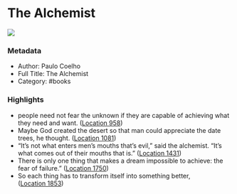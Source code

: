 # The Alchemist

![](https://images-na.ssl-images-amazon.com/images/I/51Z0nLAfLmL._SL2000_.jpg)

### Metadata

- Author: Paulo Coelho
- Full Title: The Alchemist
- Category: #books

### Highlights

- people need not fear the unknown if they are capable of achieving what they need and want. ([Location 958](https://readwise.io/to_kindle?action=open&asin=B00U6SFUSS&location=958))
- Maybe God created the desert so that man could appreciate the date trees, he thought. ([Location 1081](https://readwise.io/to_kindle?action=open&asin=B00U6SFUSS&location=1081))
- “It’s not what enters men’s mouths that’s evil,” said the alchemist. “It’s what comes out of their mouths that is.” ([Location 1431](https://readwise.io/to_kindle?action=open&asin=B00U6SFUSS&location=1431))
- There is only one thing that makes a dream impossible to achieve: the fear of failure.” ([Location 1750](https://readwise.io/to_kindle?action=open&asin=B00U6SFUSS&location=1750))
- So each thing has to transform itself into something better, ([Location 1853](https://readwise.io/to_kindle?action=open&asin=B00U6SFUSS&location=1853))
